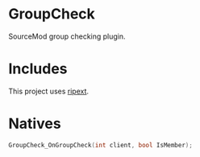 # GroupCheck
SourceMod group checking plugin.

# Includes
This project uses [ripext](https://github.com/ErikMinekus/sm-ripext).

# Natives
```cpp
GroupCheck_OnGroupCheck(int client, bool IsMember);
```
